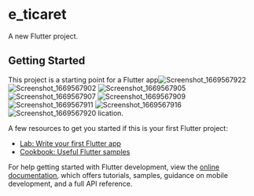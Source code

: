 # e_ticaret

A new Flutter project.

## Getting Started

This project is a starting point for a Flutter app![Screenshot_1669567922](https://user-images.githubusercontent.com/114492294/204149010-cc6949f0-4ddd-4c26-8c86-41239cbf87bc.png)
![Screenshot_1669567902](https://user-images.githubusercontent.com/114492294/204149012-9435bc73-f132-42de-9cc3-4b2949b578eb.png)
![Screenshot_1669567905](https://user-images.githubusercontent.com/114492294/204149013-a193c68c-67bc-4890-a926-93be5b72e37d.png)
![Screenshot_1669567907](https://user-images.githubusercontent.com/114492294/204149014-62c1aa60-5692-4210-b498-026d6e642e0e.png)
![Screenshot_1669567909](https://user-images.githubusercontent.com/114492294/204149015-97ff6645-3489-42f0-97c7-6c59883426b6.png)
![Screenshot_1669567911](https://user-images.githubusercontent.com/114492294/204149016-5e711483-f92c-4f82-b68d-f4a31b4b51d1.png)
![Screenshot_1669567916](https://user-images.githubusercontent.com/114492294/204149019-1f793140-8a42-4e09-ae78-07f861316ce9.png)
![Screenshot_1669567920](https://user-images.githubusercontent.com/114492294/204149020-92ab45f9-b40e-40b0-995e-6031712210c9.png)
lication.

A few resources to get you started if this is your first Flutter project:

- [Lab: Write your first Flutter app](https://docs.flutter.dev/get-started/codelab)
- [Cookbook: Useful Flutter samples](https://docs.flutter.dev/cookbook)

For help getting started with Flutter development, view the
[online documentation](https://docs.flutter.dev/), which offers tutorials,
samples, guidance on mobile development, and a full API reference.

